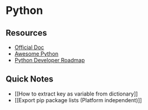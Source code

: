 # Python

## Resources
- [Official Doc](https://docs.python.org/)
- [Awesome Python](https://github.com/vinta/awesome-python)
- [Python Developer Roadmap](https://roadmap.sh/python)

## Quick Notes
- [[How to extract key as variable from dictionary]]
- [[Export pip package lists (Platform independent)]]

